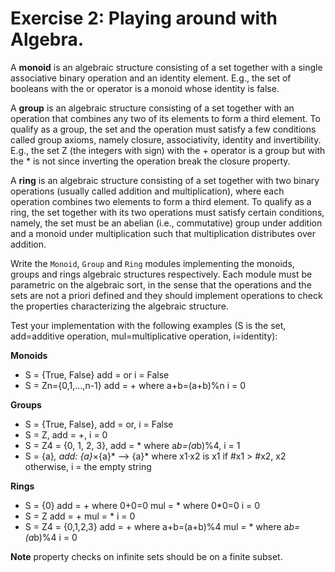 # Exercise 2: Playing around with Algebra.

A **monoid** is an algebraic structure consisting of a set together with a single associative binary operation and an identity element. E.g., the set of booleans with the or operator is a monoid whose identity is false.

A **group** is an algebraic structure consisting of a set together with an operation that combines any two of its elements to form a third element. To qualify as a group, the set and the operation must satisfy a few conditions called group axioms, namely closure, associativity, identity and invertibility. E.g., the set Z (the integers with sign) with the + operator is a group but with the * is not since inverting the operation break the closure property.

A **ring** is an algebraic structure consisting of a set together with two binary operations (usually called addition and multiplication), where each operation combines two elements to form a third element. To qualify as a ring, the set together with its two operations must satisfy certain conditions, namely, the set must be an abelian (i.e., commutative) group under addition and a monoid under multiplication such that multiplication distributes over addition.

Write the `Monoid`, `Group` and `Ring` modules implementing the monoids, groups and rings algebraic structures respectively. Each module must be parametric on the algebraic sort, in the sense that the operations and the sets are not a priori defined and they should implement operations to check the properties characterizing the algebraic structure.

Test your implementation with the following examples (S is the set, add=additive operation, mul=multiplicative operation, i=identity):

**Monoids**

-    S = {True, False} add = or i = False
-    S = Zn={0,1,...,n-1} add = + where a+b=(a+b)%n i = 0

**Groups**

-    S = {True, False}, add = or, i = False
-    S = Z, add = +, i = 0
-    S = Z4 = {0, 1, 2, 3}, add = * where a*b=(a*b)%4, i = 1
-    S = {a}*, add: {a}*×{a}* --> {a}* where x1·x2 is x1 if #x1 > #x2, x2 otherwise, i = the empty string

**Rings**

-    S = {0} add = + where 0+0=0 mul = * where 0*0=0 i = 0
-    S = Z add = + mul = * i = 0
-   S = Z4 = {0,1,2,3} add = + where a+b=(a+b)%4 mul = * where a*b=(a*b)%4 i = 0

**Note** property checks on infinite sets should be on a finite subset.